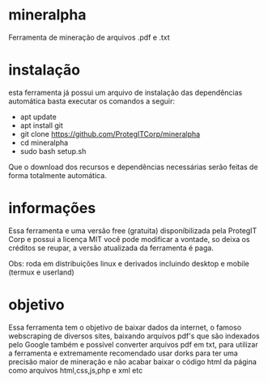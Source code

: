 # mineralpha
Ferramenta de mineração de arquivos .pdf e .txt

# instalação
esta ferramenta já possui um arquivo de instalação das dependências automática
basta executar os comandos a seguir:
- apt update
- apt install git
- git clone https://github.com/ProtegITCorp/mineralpha
- cd mineralpha
- sudo bash setup.sh

Que o download dos recursos e dependências necessárias serão feitas de forma totalmente automática.

# informações

Essa ferramenta e uma versão free (gratuita) disponíbilizada pela ProtegIT Corp e possui a licença MIT você pode modificar a vontade, so deixa os créditos se reupar, a versão atualizada da ferramenta é paga.

Obs: roda em distribuições linux e derivados incluindo desktop e mobile (termux e userland)

# objetivo

Essa ferramenta tem o objetivo de baixar dados da internet, o famoso webscraping de diversos sites, baixando arquivos pdf's que são indexados pelo Google também e possível converter arquivos pdf em txt, para utilizar a ferramenta e extremamente recomendado usar dorks para ter uma precisão maior de mineração e não acabar baixar o código html da página como arquivos html,css,js,php e xml etc
